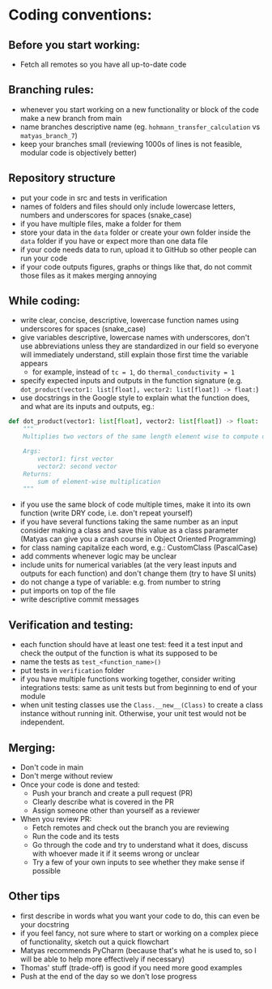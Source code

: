 # Coding conventions:
## Before you start working:
- Fetch all remotes so you have all up-to-date code
	
## Branching rules:
- whenever you start working on a new functionality or block of the code make a new branch from main
- name branches descriptive name (eg. `hohmann_transfer_calculation` vs `matyas_branch_7`)
- keep your branches small (reviewing 1000s of lines is not feasible, modular code is objectively better)

## Repository structure
- put your code in src and tests in verification
- names of folders and files should only include lowercase letters, numbers and underscores for spaces (snake_case)
- if you have multiple files, make a folder for them
- store your data in the `data` folder or create your own folder inside the `data` folder if you have or expect more than one data file
- if your code needs data to run, upload it to GitHub so other people can run your code
- if your code outputs figures, graphs or things like that, do not commit those files as it makes merging annoying

## While coding:
- write clear, concise, descriptive, lowercase function names using underscores for spaces (snake_case)
- give variables descriptive, lowercase names with underscores, don't use abbreviations unless they are standardized in our field so everyone will immediately understand, still explain those first time the variable appears
  - for example, instead of `tc = 1`, do `thermal_conductivity = 1`
- specify expected inputs and outputs in the function signature (e.g. `dot_product(vector1: list[float], vector2: list[float]) -> float:`)
- use docstrings in the Google style to explain what the function does, and what are its inputs and outputs, eg.:

```python
def dot_product(vector1: list[float], vector2: list[float]) -> float:
	"""
	Multiplies two vectors of the same length element wise to compute dot product.

	Args:
		vector1: first vector
		vector2: second vector
	Returns:
		sum of element-wise multiplication	
	"""
```

- if you use the same block of code multiple times, make it into its own function (write DRY code, i.e. don't repeat yourself)
- if you have several functions taking the same number as an input consider making a class and save this value as a class parameter (Matyas can give you a crash course in Object Oriented Programming)
- for class naming capitalize each word, e.g.: CustomClass (PascalCase)
- add comments whenever logic may be unclear
- include units for numerical variables (at the very least inputs and outputs for each function) and don't change them (try to have SI units)
- do not change a type of variable: e.g. from number to string
- put imports on top of the file
- write descriptive commit messages

## Verification and testing:
- each function should have at least one test: feed it a test input and check the output of the function is what its supposed to be
- name the tests as `test_<function_name>()`
- put tests in `verification` folder
- if you have multiple functions working together, consider writing integrations tests: same as unit tests but from beginning to end of your module
- when unit testing classes use the `Class.__new__(Class)` to create a class instance without running init. Otherwise, your unit test would not be independent.

## Merging:
- Don't code in main
- Don't merge without review
- Once your code is done and tested:
	- Push your branch and create a pull request (PR)
	- Clearly describe what is covered in the PR
	- Assign someone other than yourself as a reviewer
- When you review PR:
	- Fetch remotes and check out the branch you are reviewing
	- Run the code and its tests
	- Go through the code and try to understand what it does, discuss with whoever made it if it seems wrong or unclear
	- Try a few of your own inputs to see whether they make sense if possible

## Other tips
- first describe in words what you want your code to do, this can even be your docstring
- if you feel fancy, not sure where to start or working on a complex piece of functionality, sketch out a quick flowchart
- Matyas recommends PyCharm (because that's what he is used to, so I will be able to help more effectively if necessary)
- Thomas' stuff (trade-off) is good if you need more good examples
- Push at the end of the day so we don't lose progress
